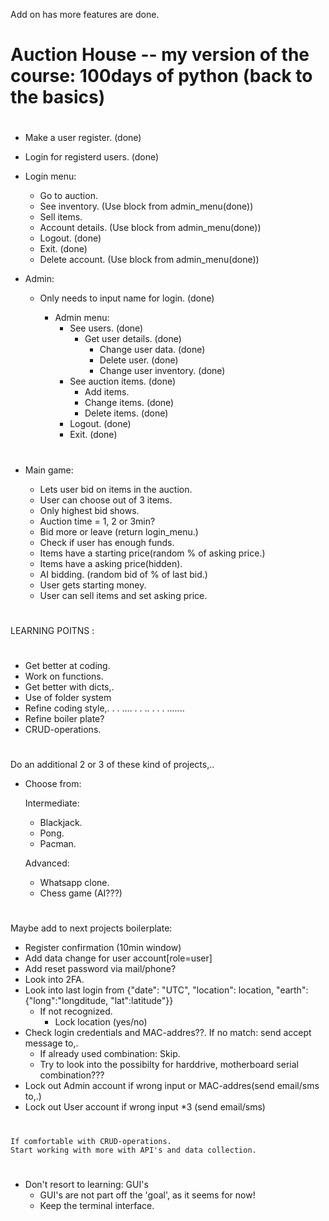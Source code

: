 Add on has more features are done.

#

# Auction House -- my version of the course: 100days of python (back to the basics)

#

- Make a user register. (done)
- Login for registerd users. (done)
- Login menu:

  - Go to auction.
  - See inventory. (Use block from admin_menu(done))
  - Sell items.
  - Account details. (Use block from admin_menu(done))
  - Logout. (done)
  - Exit. (done)
  - Delete account. (Use block from admin_menu(done))

- Admin:

  - Only needs to input name for login. (done)

    - Admin menu:
      - See users. (done)
        - Get user details. (done)
          - Change user data. (done)
          - Delete user. (done)
          - Change user inventory. (done)
      - See auction items. (done)
        - Add items.
        - Change items. (done)
        - Delete items. (done)
      - Logout. (done)
      - Exit. (done)

#

- Main game:

  - Lets user bid on items in the auction.
  - User can choose out of 3 items.
  - Only highest bid shows.
  - Auction time = 1, 2 or 3min?
  - Bid more or leave (return login_menu.)
  - Check if user has enough funds.
  - Items have a starting price(random % of asking price.)
  - Items have a asking price(hidden).
  - AI bidding. (random bid of % of last bid.)
  - User gets starting money.
  - User can sell items and set asking price.

#

LEARNING POITNS :

#

- Get better at coding.
- Work on functions.
- Get better with dicts,.
- Use of folder system
- Refine coding style,. . . .... . . .. . . . .......
- Refine boiler plate?
- CRUD-operations.

#

Do an additional 2 or 3 of these kind of projects,..

- Choose from:

  Intermediate:

  - Blackjack.
  - Pong.
  - Pacman.

  Advanced:

  - Whatsapp clone.
  - Chess game (AI???)

#

Maybe add to next projects boilerplate:

- Register confirmation (10min window)
- Add data change for user account[role=user]
- Add reset password via mail/phone?
- Look into 2FA.
- Look into last login from {"date": "UTC", "location": location, "earth":{"long":"longditude, "lat":latitude"}}
  - If not recognized.
    - Lock location (yes/no)
- Check login credentials and MAC-addres??. If no match: send accept message to,.
  - If already used combination: Skip.
  - Try to look into the possibilty for harddrive, motherboard serial combination???
- Lock out Admin account if wrong input or MAC-addres(send email/sms to,.)
- Lock out User account if wrong input \*3 (send email/sms)

#

    If comfortable with CRUD-operations.
    Start working with more with API's and data collection.

#

- Don't resort to learning: GUI's
  - GUI's are not part off the 'goal', as it seems for now!
  - Keep the terminal interface.

#

